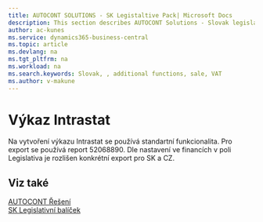 ```yaml
---
title: AUTOCONT SOLUTIONS - SK Legistaltive Pack| Microsoft Docs
description: This section describes AUTOCONT Solutions - Slovak legislation
author: ac-kunes
ms.service: dynamics365-business-central
ms.topic: article
ms.devlang: na
ms.tgt_pltfrm: na
ms.workload: na
ms.search.keywords: Slovak, , additional functions, sale, VAT
ms.author: v-makune
---
```


# Výkaz Intrastat

Na vytvoření výkazu Intrastat se používá standartní funkcionalita. Pro export se používá report 52068890. Dle nastavení ve financích v poli Legislativa je rozlišen konkrétní export pro SK a CZ.

## Viz také 
[AUTOCONT Řešení](../index.md)  
[SK Legislativní balíček](ac-sk-legislative-pack.md)